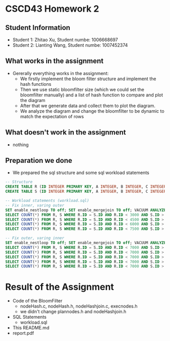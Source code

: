 # CSCD43 Homework 2

## Student Information
- Student 1: Zhitao Xu, Student numbe: 1006668697
- Student 2: Lianting Wang, Student numbe: 1007452374

## What works in the assignment
- Gererally everything works in the assignment:
    - We firstly implement the bloom filter structure and implement the hash functions
    - Then we use static bloomfilter size (which we could set the bloomfilter manually) and a list of hash function to compare and plot the diagram
    - After that we generate data and collect them to plot the diagram. 
    - We analyze the diagram and change the bloomfilter to be dynamic to match the expectation of rows

## What doesn't work in the assignment
- nothing 

## Preparation we done
- We prepared the sql structure and some sql workload statements
```sql
-- Structure
CREATE TABLE R (ID INTEGER PRIMARY KEY, A INTEGER, B INTEGER, C INTEGER);
CREATE TABLE S (ID INTEGER PRIMARY KEY, A INTEGER, B INTEGER, C INTEGER);

-- Workload statements (workload.sql)
-- Fix inner, varing outer
SET enable_nestloop TO off; SET enable_mergejoin TO off; VACUUM ANALYZE; 
SELECT COUNT(*) FROM R, S WHERE R.ID = S.ID AND R.ID < 3000 AND S.ID > 1000;
SELECT COUNT(*) FROM R, S WHERE R.ID = S.ID AND R.ID < 4500 AND S.ID > 1000;
SELECT COUNT(*) FROM R, S WHERE R.ID = S.ID AND R.ID < 6000 AND S.ID > 1000;
SELECT COUNT(*) FROM R, S WHERE R.ID = S.ID AND R.ID < 7500 AND S.ID > 1000;

-- Fix outer, varing inner
SET enable_nestloop TO off; SET enable_mergejoin TO off; VACUUM ANALYZE; SELECT COUNT(*) FROM R, S WHERE R.ID = S.ID AND R.ID < 7000 AND S.ID > 1000;
SELECT COUNT(*) FROM R, S WHERE R.ID = S.ID AND R.ID < 7000 AND S.ID > 2000;
SELECT COUNT(*) FROM R, S WHERE R.ID = S.ID AND R.ID < 7000 AND S.ID > 3000;
SELECT COUNT(*) FROM R, S WHERE R.ID = S.ID AND R.ID < 7000 AND S.ID > 4000;
SELECT COUNT(*) FROM R, S WHERE R.ID = S.ID AND R.ID < 7000 AND S.ID > 5000;
SELECT COUNT(*) FROM R, S WHERE R.ID = S.ID AND R.ID < 7000 AND S.ID > 6000;
```

# Result of the Assignment 
- Code of the BloomFilter
    - nodeHash.c, nodeHash.h, nodeHashjoin.c, execnodes.h
    - we didn't change plannodes.h and nodeHashjoin.h
- SQL Statements
    - workload.sql
- This README.md
- report.pdf